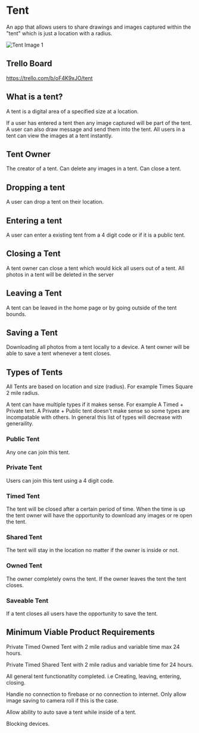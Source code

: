 # Tent
An app that allows users to share drawings and images captured within the "tent" which is just a location with a radius. 

![Tent Image 1](https://i.imgur.com/qDgCSsN.png)


## Trello Board

https://trello.com/b/oF4K9xJO/tent

## What is a tent? 

A tent is a digital area of a specified size at a location. 

If a user has entered a tent then any image captured will be part of the tent. A user can also draw message and send them into the tent. All users in a tent can view the images at a tent instantly. 

## Tent Owner 

The creator of a tent. 
Can delete any images in a tent. 
Can close a tent. 

## Dropping a tent

A user can drop a tent on their location.

## Entering a tent

A user can enter a existing tent from a 4 digit code or if it is a public tent. 

## Closing a Tent 

A tent owner can close a tent which would kick all users out of a tent. All photos in a tent will be deleted in the server

## Leaving a Tent

A tent can be leaved in the home page or by going outside of the tent bounds.

## Saving a Tent

Downloading all photos from a tent locally to a device. A tent owner will be able to save a tent whenever a tent closes. 

## Types of Tents

All Tents are based on location and size (radius). For example Times Square 2 mile radius. 

A tent can have multiple types if it makes sense. For example A Timed + Private tent. A Private + Public tent doesn't make sense so some types are incompatable with others. In general this list of types will decrease with generaility. 

### Public Tent 

Any one can join this tent. 

### Private Tent 

Users can join this tent using a 4 digit code. 


### Timed Tent 

The tent will be closed after a certain period of time. When the time is up the tent owner will have the opportunity to download any images or re open the tent. 

### Shared Tent 

The tent will stay in the location no matter if the owner is inside or not. 

### Owned Tent 

The owner completely owns the tent. If the owner leaves the tent the tent closes.

### Saveable Tent

If a tent closes all users have the opportunity to save the tent. 


## Minimum Viable Product Requirements

Private Timed Owned Tent with 2 mile radius and variable time max 24 hours. 

Private Timed Shared Tent with 2 mile radius and variable time for 24 hours.

All general tent functionatilty completed. i.e Creating, leaving, entering, closing. 

Handle no connection to firebase or no connection to internet. Only allow image saving to camera roll if this is the case. 

Allow ability to auto save a tent while inside of a tent. 

Blocking devices. 



